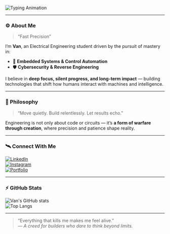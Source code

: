 <!-- Animated Header -->
![Typing Animation](https://readme-typing-svg.herokuapp.com?font=Fira+Code&weight=600&size=24&pause=1000&color=00C2B2&width=600&lines=Azmal+Haidar%26+|+Electrical+Engineer;Embedded+Systems+%26+Cybersecurity;Autonomous+Drone+Developer;System+Control+and+Embedded;With+Great+Power+Comes+Great+Control)

---

### ⚙️ About Me  
> “Fast Precision”

I’m **Van**, an Electrical Engineering student driven by the pursuit of mastery in:  
- 🧠 **Embedded Systems & Control Automation**  
- 🛡️ **Cybersecurity & Reverse Engineering**  

I believe in **deep focus, silent progress, and long-term impact** — building technologies that shift how humans interact with machines and intelligence.

---

### 🧠 Philosophy  
> “Move quietly. Build relentlessly. Let results echo.”

Engineering is not only about code or circuits — it’s **a form of warfare through creation**, where precision and patience shape reality.

---

### 🛰️ Connect With Me  
[![LinkedIn](https://img.shields.io/badge/LinkedIn-0A66C2?style=for-the-badge&logo=linkedin&logoColor=white)](https://linkedin.com/in/yourprofile)  
[![Instagram](https://img.shields.io/badge/Instagram-E4405F?style=for-the-badge&logo=instagram&logoColor=white)](https://instagram.com/yourprofile)  
[![Portfolio](https://www.google.com/url?sa=i&url=https%3A%2F%2Fcommons.wikimedia.org%2Fwiki%2FFile%3ABlogger.svg&psig=AOvVaw3cLyZ9kJiwPermxmRE6q8C&ust=1761930603617000&source=images&cd=vfe&opi=89978449&ved=0CBIQjRxqFwoTCODotJO1zJADFQAAAAAdAAAAABAE)](https://yourportfolio.com)

---

### ⚡ GitHub Stats  
![Van's GitHub stats](https://github-readme-stats.vercel.app/api?username=yourusername&show_icons=true&theme=tokyonight)  
![Top Langs](https://github-readme-stats.vercel.app/api/top-langs/?username=yourusername&layout=compact&theme=tokyonight)

---

> “Everything that kills me makes me feel alive.”  
> — *A creed for builders who dare to think beyond limits.*


